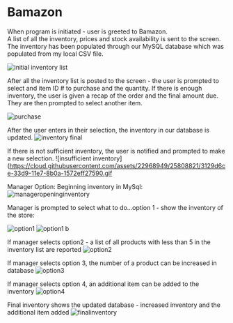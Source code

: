 # Bamazon

When program is initiated - user is greeted to Bamazon.  
A list of all the inventory, prices and stock availability is sent to the screen. The inventory has been populated through our MySQL database which was populated from my local CSV file. 

![initial inventory list](https://cloud.githubusercontent.com/assets/22968949/25807340/7e50bdfa-33d4-11e7-84cb-0f9c377ffa61.gif)

After all the inventory list is posted to the screen - the user is prompted to select and item ID # to purchase and the quantity.
If there is enough inventory, the user is given a recap of the order and the final amount due. They are then prompted to select another item.

![purchase](https://cloud.githubusercontent.com/assets/22968949/25808453/25d3d6ea-33d8-11e7-9029-8b332b42221f.gif)

After the user enters in their selection, the inventory in our database is updated. 
![inventory final](https://cloud.githubusercontent.com/assets/22968949/25807476/f4823878-33d4-11e7-9ec2-9905bd694cc6.gif)

If there is not sufficient inventory, the user is notified and prompted to make a new selection.
![insufficient inventory](https://cloud.githubusercontent.com/assets/22968949/25808821/3129d6ce-33d9-11e7-8b0a-1572eff27590.gif

Manager Option:
Beginning inventory in MySql:
![manageropeninginventory](https://cloud.githubusercontent.com/assets/22968949/25832104/8105d9ec-3436-11e7-807c-8f1d686efc64.gif)

Manager is prompted to select what to do...option 1 - show the inventory of the store:

![option1](https://cloud.githubusercontent.com/assets/22968949/25832102/8104b59e-3436-11e7-842f-fc4a81007a39.gif)
![option1 b](https://cloud.githubusercontent.com/assets/22968949/25832101/8104a72a-3436-11e7-8161-ae048b023142.gif)

If manager selects option2 - a list of all products with less than 5 in the inventory list are reported
![option2](https://cloud.githubusercontent.com/assets/22968949/25832103/81053a8c-3436-11e7-8a69-5cd2fc55793f.gif)

If manager selects option 3, the number of a product can be increased in database
![option3](https://cloud.githubusercontent.com/assets/22968949/25832100/8102cec8-3436-11e7-99ed-0a02f63fb3ec.gif)

If manager selects option 4, an additional item can be added to the inventory
![option4](https://cloud.githubusercontent.com/assets/22968949/25832105/810b322a-3436-11e7-96e0-ea213083af5f.gif)

Final inventory shows the updated database - increased inventory and the additional item added
![finalinventory](https://cloud.githubusercontent.com/assets/22968949/25832099/810230f8-3436-11e7-9913-ed65e7b6ea8d.gif)







